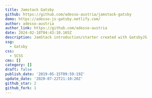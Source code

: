 ```yaml
---
title: Jamstack Gatsby
github: https://github.com/adesso-austria/jamstack-gatsby
demo: https://adesso-js-gatsby.netlify.com/
author: adesso-austria
author_link: https://github.com/adesso-austria
date: 2024-02-18T04:43:10.165Z
description: JamStack introduction/starter created with GatsbyJS
ssg:
  - Gatsby
css:
  - SCSS
cms: []
category: []
draft: false
publish_date: '2019-05-15T09:59:19Z'
update_date: '2020-07-22T21:10:20Z'
github_star: 2
github_fork: 1
---
```

